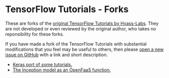 # TensorFlow Tutorials - Forks

These are forks of the [original TensorFlow Tutorials by Hvass-Labs](https://github.com/Hvass-Labs/TensorFlow-Tutorials).
They are not developed or even reviewed by the original author, who takes no reponsibility for these forks.

If you have made a fork of the TensorFlow Tutorials with substantial modifications that you feel may be useful to others,
then please [open a new issue on GitHub](https://github.com/Hvass-Labs/TensorFlow-Tutorials/issues) with a link and short description.

* [Keras port of some tutorials.](https://github.com/chidochipotle/TensorFlow-Tutorials)
* [The Inception model as an OpenFaaS function.](https://github.com/Hvass-Labs/TensorFlow-Tutorials)
